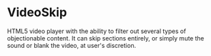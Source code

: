 # VideoSkip
HTML5 video  player with the ability to filter out several types of objectionable content. It can skip sections entirely, or simply mute the sound or blank the video, at user's discretion.
